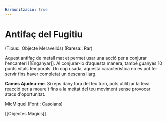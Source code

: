 ```yaml
---
Harmonització: true
---
```

# Antifaç del Fugitiu

(Tipus:: Objecte Meravellós) (Raresa:: Rar)

Aquest antifaç de metall mat et permet usar una acció per a conjurar l'encanteri [[Enganyar]]. Al conjurar-lo d’aquesta manera, també guanyes 10 punts vitals temporals. Un cop usada, aquesta característica no es pot fer servir fins haver completat un descans llarg.

**Cames Ajudeu-me**. Si reps dany fora del teu torn, pots utilitzar la teva reacció per a moure't fins a la meitat del teu moviment sense provocar atacs d'oportunitat.

MicMiquel (Font:: Casolans)

[[Objectes Màgics]]